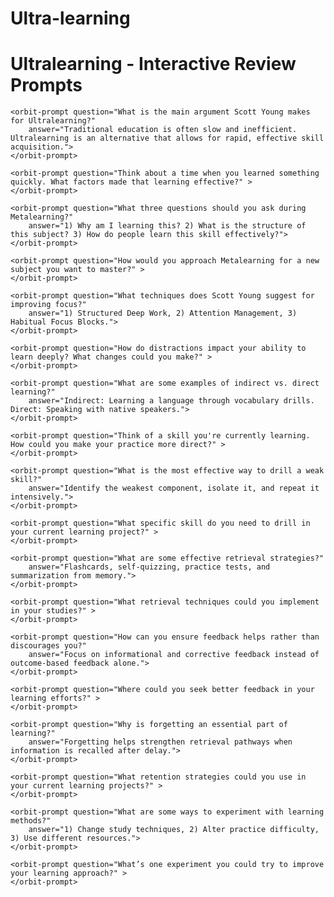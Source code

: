 # Ultra-learning
<!DOCTYPE html>
<html lang="en">
<head>
    <meta charset="UTF-8">
    <meta name="viewport" content="width=device-width, initial-scale=1.0">
    <title>Ultralearning - Orbit Prompts</title>
    <meta property="og:title" content="Ultralearning - Orbit Prompts">
    <meta property="og:site_name" content="Ultralearning Review">
    <script type="module" src="https://js.withorbit.com/orbit-web-component.js"></script>
</head>
<body>

<h1>Ultralearning - Interactive Review Prompts</h1>

<!-- Chapter 1: Why Ultralearning Matters -->
<orbit-reviewarea color="blue">
    <orbit-prompt question="What is Ultralearning?" 
        answer="A strategy for acquiring skills and knowledge rapidly and effectively through self-directed, aggressive learning methods.">
    </orbit-prompt>

    <orbit-prompt question="What is the main argument Scott Young makes for Ultralearning?" 
        answer="Traditional education is often slow and inefficient. Ultralearning is an alternative that allows for rapid, effective skill acquisition.">
    </orbit-prompt>

    <orbit-prompt question="Think about a time when you learned something quickly. What factors made that learning effective?" >
    </orbit-prompt>
</orbit-reviewarea>

<!-- Chapter 2: Metalearning -->
<orbit-reviewarea color="green">
    <orbit-prompt question="What is Metalearning?" 
        answer="The process of learning how to learn. It involves understanding the subject, finding resources, and identifying the best study strategies.">
    </orbit-prompt>

    <orbit-prompt question="What three questions should you ask during Metalearning?" 
        answer="1) Why am I learning this? 2) What is the structure of this subject? 3) How do people learn this skill effectively?">
    </orbit-prompt>

    <orbit-prompt question="How would you approach Metalearning for a new subject you want to master?" >
    </orbit-prompt>
</orbit-reviewarea>

<!-- Chapter 3: Focus -->
<orbit-reviewarea color="orange">
    <orbit-prompt question="Why is deep focus important for Ultralearning?" 
        answer="It allows for faster comprehension, better retention, and more efficient learning.">
    </orbit-prompt>

    <orbit-prompt question="What techniques does Scott Young suggest for improving focus?" 
        answer="1) Structured Deep Work, 2) Attention Management, 3) Habitual Focus Blocks.">
    </orbit-prompt>

    <orbit-prompt question="How do distractions impact your ability to learn deeply? What changes could you make?" >
    </orbit-prompt>
</orbit-reviewarea>

<!-- Chapter 4: Directness -->
<orbit-reviewarea color="red">
    <orbit-prompt question="What is the principle of Directness in Ultralearning?" 
        answer="Directness means practicing in the same conditions as the final application, ensuring transfer of learning.">
    </orbit-prompt>

    <orbit-prompt question="What are some examples of indirect vs. direct learning?" 
        answer="Indirect: Learning a language through vocabulary drills. Direct: Speaking with native speakers.">
    </orbit-prompt>

    <orbit-prompt question="Think of a skill you're currently learning. How could you make your practice more direct?" >
    </orbit-prompt>
</orbit-reviewarea>

<!-- Chapter 5: Drill -->
<orbit-reviewarea color="purple">
    <orbit-prompt question="Why is targeted drilling important?" 
        answer="Breaking down skills into small, focused drills allows for faster improvement.">
    </orbit-prompt>

    <orbit-prompt question="What is the most effective way to drill a weak skill?" 
        answer="Identify the weakest component, isolate it, and repeat it intensively.">
    </orbit-prompt>

    <orbit-prompt question="What specific skill do you need to drill in your current learning project?" >
    </orbit-prompt>
</orbit-reviewarea>

<!-- Chapter 6: Retrieval -->
<orbit-reviewarea color="yellow">
    <orbit-prompt question="What is the Retrieval Principle?" 
        answer="Actively recalling information instead of passively reviewing it, which strengthens memory.">
    </orbit-prompt>

    <orbit-prompt question="What are some effective retrieval strategies?" 
        answer="Flashcards, self-quizzing, practice tests, and summarization from memory.">
    </orbit-prompt>

    <orbit-prompt question="What retrieval techniques could you implement in your studies?" >
    </orbit-prompt>
</orbit-reviewarea>

<!-- Chapter 7: Feedback -->
<orbit-reviewarea color="cyan">
    <orbit-prompt question="What are the three types of feedback?" 
        answer="1) Outcome-based (right or wrong), 2) Informational (what needs improvement), 3) Corrective (how to improve).">
    </orbit-prompt>

    <orbit-prompt question="How can you ensure feedback helps rather than discourages you?" 
        answer="Focus on informational and corrective feedback instead of outcome-based feedback alone.">
    </orbit-prompt>

    <orbit-prompt question="Where could you seek better feedback in your learning efforts?" >
    </orbit-prompt>
</orbit-reviewarea>

<!-- Chapter 8: Retention -->
<orbit-reviewarea color="lime">
    <orbit-prompt question="What strategies improve retention?" 
        answer="Spaced repetition, active recall, and interleaving.">
    </orbit-prompt>

    <orbit-prompt question="Why is forgetting an essential part of learning?" 
        answer="Forgetting helps strengthen retrieval pathways when information is recalled after delay.">
    </orbit-prompt>

    <orbit-prompt question="What retention strategies could you use in your current learning projects?" >
    </orbit-prompt>
</orbit-reviewarea>

<!-- Chapter 9: Experimentation -->
<orbit-reviewarea color="turquoise">
    <orbit-prompt question="Why is experimentation essential in Ultralearning?" 
        answer="It allows learners to find better methods and break through plateaus.">
    </orbit-prompt>

    <orbit-prompt question="What are some ways to experiment with learning methods?" 
        answer="1) Change study techniques, 2) Alter practice difficulty, 3) Use different resources.">
    </orbit-prompt>

    <orbit-prompt question="What’s one experiment you could try to improve your learning approach?" >
    </orbit-prompt>
</orbit-reviewarea>

</body>
</html>

